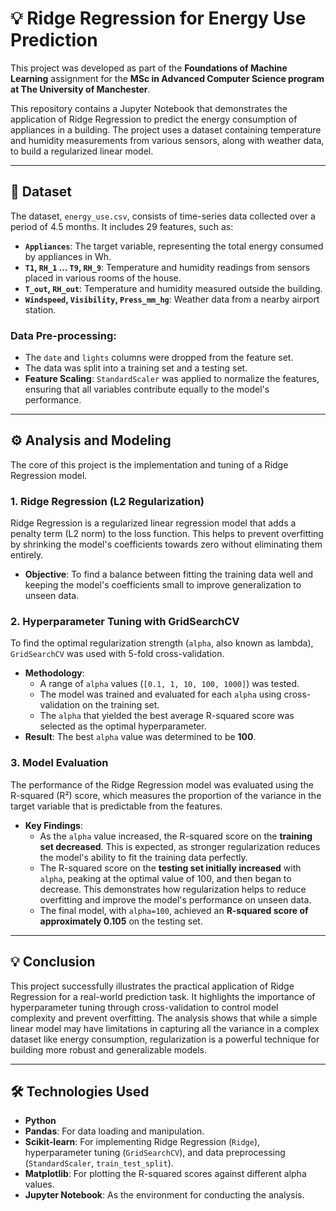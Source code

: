 # 💡 Ridge Regression for Energy Use Prediction

This project was developed as part of the **Foundations of Machine Learning** assignment for the **MSc in Advanced Computer Science program at The University of Manchester**.

This repository contains a Jupyter Notebook that demonstrates the application of Ridge Regression to predict the energy consumption of appliances in a building. The project uses a dataset containing temperature and humidity measurements from various sensors, along with weather data, to build a regularized linear model.

---

## 📖 Dataset

The dataset, `energy_use.csv`, consists of time-series data collected over a period of 4.5 months. It includes 29 features, such as:
- **`Appliances`**: The target variable, representing the total energy consumed by appliances in Wh.
- **`T1`, `RH_1` ... `T9`, `RH_9`**: Temperature and humidity readings from sensors placed in various rooms of the house.
- **`T_out`, `RH_out`**: Temperature and humidity measured outside the building.
- **`Windspeed`, `Visibility`, `Press_mm_hg`**: Weather data from a nearby airport station.

### Data Pre-processing:
- The `date` and `lights` columns were dropped from the feature set.
- The data was split into a training set and a testing set.
- **Feature Scaling**: `StandardScaler` was applied to normalize the features, ensuring that all variables contribute equally to the model's performance.

---

## ⚙️ Analysis and Modeling

The core of this project is the implementation and tuning of a Ridge Regression model.

### 1. Ridge Regression (L2 Regularization)

Ridge Regression is a regularized linear regression model that adds a penalty term (L2 norm) to the loss function. This helps to prevent overfitting by shrinking the model's coefficients towards zero without eliminating them entirely.

* **Objective**: To find a balance between fitting the training data well and keeping the model's coefficients small to improve generalization to unseen data.

### 2. Hyperparameter Tuning with GridSearchCV

To find the optimal regularization strength (`alpha`, also known as lambda), `GridSearchCV` was used with 5-fold cross-validation.

* **Methodology**:
    * A range of `alpha` values (`[0.1, 1, 10, 100, 1000]`) was tested.
    * The model was trained and evaluated for each `alpha` using cross-validation on the training set.
    * The `alpha` that yielded the best average R-squared score was selected as the optimal hyperparameter.
* **Result**: The best `alpha` value was determined to be **100**.

### 3. Model Evaluation

The performance of the Ridge Regression model was evaluated using the R-squared (R²) score, which measures the proportion of the variance in the target variable that is predictable from the features.

* **Key Findings**:
    * As the `alpha` value increased, the R-squared score on the **training set decreased**. This is expected, as stronger regularization reduces the model's ability to fit the training data perfectly.
    * The R-squared score on the **testing set initially increased** with `alpha`, peaking at the optimal value of 100, and then began to decrease. This demonstrates how regularization helps to reduce overfitting and improve the model's performance on unseen data.
    * The final model, with `alpha=100`, achieved an **R-squared score of approximately 0.105** on the testing set.

---

## 💡 Conclusion

This project successfully illustrates the practical application of Ridge Regression for a real-world prediction task. It highlights the importance of hyperparameter tuning through cross-validation to control model complexity and prevent overfitting. The analysis shows that while a simple linear model may have limitations in capturing all the variance in a complex dataset like energy consumption, regularization is a powerful technique for building more robust and generalizable models.

---

## 🛠️ Technologies Used

* **Python**
* **Pandas**: For data loading and manipulation.
* **Scikit-learn**: For implementing Ridge Regression (`Ridge`), hyperparameter tuning (`GridSearchCV`), and data preprocessing (`StandardScaler`, `train_test_split`).
* **Matplotlib**: For plotting the R-squared scores against different alpha values.
* **Jupyter Notebook**: As the environment for conducting the analysis.
